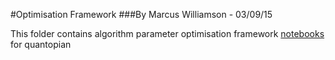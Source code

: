 #Optimisation Framework
###By Marcus Williamson - 03/09/15

This folder contains algorithm parameter optimisation framework [notebooks](https://github.com/ArtificialInvestor/algo-optimisation/blob/master/Optimisation%20Framework/Parameter%20Optimisation%20Framework.ipynb) for quantopian
